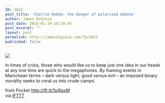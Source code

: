 ```yaml
---
ID: 3622
post_title: 'Charlie Hebdo: the danger of polarised debate'
author: James DiGioia
post_date: 2015-01-19 10:19:45
post_excerpt: ""
layout: post
permalink: http://jamesdigioia.com/?p=3622
published: false
---
```

![][1]  
  
In times of crisis, those who would like us to keep just one idea in our heads at any one time are quick to the megaphones. By framing events in Manichean terms – dark versus light; good versus evil – an imposed binary morality seeks to coral us into crude camps.  
  
from Pocket http://ift.tt/1uj6axM  
via [IFTTT][2]

 [1]: http://ift.tt/1AFqOHx
 [2]: http://ift.tt/1c4nCfM